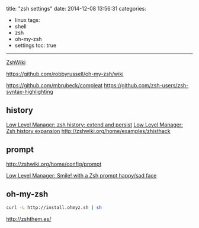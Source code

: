 title: "zsh settings"
date: 2014-12-08 13:56:31
categories:
- linux
tags:
- shell
- zsh
- oh-my-zsh
- settings
toc: true
---

[ZshWiki](http://zshwiki.org/home/)

https://github.com/robbyrussell/oh-my-zsh/wiki

https://github.com/mbrubeck/compleat
https://github.com/zsh-users/zsh-syntax-highlighting

## history

[Low Level Manager: zsh history: extend and persist](http://www.lowlevelmanager.com/2012/04/zsh-history-extend-and-persist.html)
[Low Level Manager: Zsh history expansion](http://www.lowlevelmanager.com/2012/05/zsh-history-expansion.html)
http://zshwiki.org/home/examples/zhisthack


## prompt

http://zshwiki.org/home/config/prompt

[Low Level Manager: Smile! with a Zsh prompt happy/sad face](http://www.lowlevelmanager.com/2012/03/smile-zsh-prompt-happysad-face.html)

## oh-my-zsh


```sh
curl -L http://install.ohmyz.sh | sh
```

http://zshthem.es/
